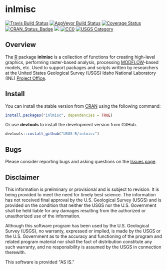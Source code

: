 # inlmisc

[![Travis Build Status](https://travis-ci.org/USGS-R/inlmisc.svg?branch=master)](https://travis-ci.org/USGS-R/inlmisc)
[![AppVeyor Build Status](https://ci.appveyor.com/api/projects/status/pvcq1jsgabqx61ah?svg=true)](https://ci.appveyor.com/project/jfisher-usgs/inlmisc)
[![Coverage Status](https://coveralls.io/repos/github/USGS-R/inlmisc/badge.svg?branch=master)](https://coveralls.io/github/USGS-R/inlmisc?branch=master)
[![CRAN_Status_Badge](https://www.r-pkg.org/badges/version/inlmisc)](https://CRAN.R-project.org/package=inlmisc)
[![](https://cranlogs.r-pkg.org/badges/inlmisc?color=brightgreen)](https://CRAN.R-project.org/package=inlmisc)
[![CC0](https://img.shields.io/badge/license-CC0--1.0-brightgreen.svg)](https://creativecommons.org/publicdomain/zero/1.0/)
[![USGS Category](https://img.shields.io/badge/USGS-Support-yellow.svg)](https://owi.usgs.gov/R/packages.html#support)

## Overview

The [R](https://www.r-project.org/) package **inlmisc** is a collection of functions for creating high-level graphics,
performing raster-based analysis, processing [MODFLOW](https://water.usgs.gov/ogw/modflow/)-based models, etc.
Used to support packages and scripts written by researchers at the United States Geological Survey (USGS)
Idaho National Laboratory (INL) [Project Office](http://id.water.usgs.gov/INL/ "USGS INL Project Office").

## Install

You can install the stable version from [CRAN](https://CRAN.R-project.org/package=inlmisc) using the following command:

```r
install.packages("inlmisc", dependencies = TRUE)
```

Or use **devtools** to install the development version from GitHub.

```r
devtools::install_github("USGS-R/inlmisc")
```

## Bugs

Please consider reporting bugs and asking questions on the [Issues page](https://github.com/USGS-R/inlmisc/issues).

## Disclaimer

This information is preliminary or provisional and is subject to revision.
It is being provided to meet the need for timely best science.
The information has not received final approval by the U.S. Geological Survey (USGS) and
is provided on the condition that neither the USGS nor the U.S. Government shall be
held liable for any damages resulting from the authorized or unauthorized use of the information.

Although this software program has been used by the U.S. Geological Survey (USGS),
no warranty, expressed or implied, is made by the USGS or the U.S. Government as to
the accuracy and functioning of the program and related program material nor shall
the fact of distribution constitute any such warranty, and no responsibility is
assumed by the USGS in connection therewith.

This software is provided "AS IS."
